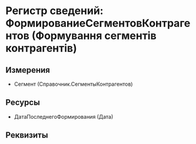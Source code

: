 ﻿# Регистр сведений: ФормированиеСегментовКонтрагентов (Формування сегментів контрагентів)

## Измерения

- Сегмент (Справочник.СегментыКонтрагентов)

## Ресурсы

- ДатаПоследнегоФормирования (Дата)

## Реквизиты


